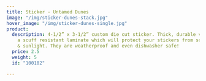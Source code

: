 ```yaml
---
title: Sticker - Untamed Dunes
image: "/img/sticker-dunes-stack.jpg"
hover_image: "/img/sticker-dunes-single.jpg"
product:
  description: 4-1/2” x 3-1/2” custom die cut sticker. Thick, durable vinyl  with
    a scuff resistant laminate which will protect your stickers from scratches, water
    & sunlight. They are weatherproof and even dishwasher safe!
  price: 2.5
  weight: 5
  id: "100102"

---
```


